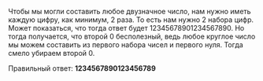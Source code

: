 Чтобы мы могли составить любое двузначное число, нам нужно иметь каждую цифру, как минимум, 2 раза. То есть нам нужно 2 набора цифр. Может показаться, что тогда ответ будет 12345678901234567890. Но тогда получается, что второй 0 бесполезный, ведь любое круглое число мы можем составить из первого набора чисел и первого нуля. Тогда смело убираем второй 0.

Правильный ответ: **1234567890123456789**